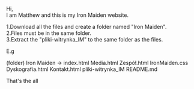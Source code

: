 Hi, <br />
I am Matthew and this is my Iron Maiden website.

1.Download all the files and create a folder named "Iron Maiden".<br />
2.Files must be in the same folder.<br />
3.Extract the "pliki-witrynka_IM" to the same folder as the files.<br />

E.g<br />

(folder) Iron Maiden -> index.html Media.html Zespół.html IronMaiden.css Dyskografia.html Kontakt.html pliki-witrynka_IM README.md<br />

That's the all
